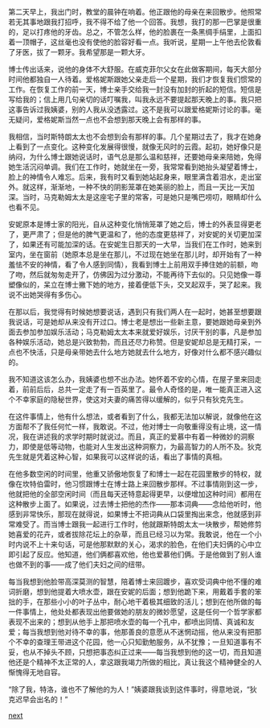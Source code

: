 
第二天早上，我出门时，教堂的晨钟在响着。他正跟他的母亲在来回散步。他照常若无其事地跟我打招呼，我不得不给了他一个回答。我想，我打的那一巴掌是很重的，足以打疼他的牙齿。总之，不管怎么样，他的脸裹在一条黑绸手绢里，上面扣着一顶帽子，这丝毫也没有使他的脸容好看一点。我听说，星期一上午他去伦敦看了牙医，拔了一颗牙。我希望那是一颗大牙。

博士传出话来，说他的身体不大舒服。在威克菲尔父女在此做客期间，每天大部分时间他都独自一人待着。爱格妮斯跟她父亲走后一个星期，我们才恢复我们惯常的工作。在恢复工作的前一天，博士亲手交给我一封没有加封的折起的短信。短信是写给我的；信上用几句亲切的话叮嘱我，叫我永远不要提起那天晚上的事。我只把这事告诉过我姨婆，别的人我从没透露过。这不是我可以跟爱格妮斯讨论的事。毫无疑问，爱格妮斯当然一点也不会想到那天晚上会有那样的事。

我相信，当时斯特朗太太也不会想到会有那样的事。几个星期过去了，我才在她身上看到了一点变化。这种变化发展得很慢，就像无风时的云霞。起初，她好像只是纳闷，为什么博士跟她说话时，语气总是那么温和慈祥，还要她母亲来陪她，免得她生活沉闷单调。我们在工作时，她就坐在一旁，我常常看到她抬头凝望着博士，脸上的神情令人难忘。后来，我有时又看到她站起身来，眼里满含着泪水，走出室外。就这样，渐渐地，一种不快的阴影笼罩在她美丽的脸上，而且一天比一天加深。当时，马克勒姆太太是这座宅子里的常客，可是她只是嘴巴唠叨，眼睛却什么也看不见。

安妮原本是博士家的阳光，自从这种变化悄悄笼罩了她之后，博士的外表显得更老了，更严肃了；但是他的脾气更温和了，他的态度更慈祥了，对安妮的关切更加深了，如果还有可能加深的话。在安妮生日那天的一大早，当我们在工作时，她来到室内，坐在窗前（她原本总是坐在那儿，不过现在她坐在那儿时，却开始有了一种羞怯不安的神情，看了令人感到同情），我看到博士上前用双手捧住她的前额，吻了吻，然后就匆匆走开了，仿佛因为过分激动，不能再待下去似的。只见她像一尊塑像似的，呆立在博士撇下她的地方，接着便低下头，交叉起双手，哭了起来。我说不出她哭得有多伤心。

在那以后，我觉得有时候她想要说话，遇到只有我们两人在一起时，她甚至想要跟我说话，可是她却从来没有开过口。博士老是想出一些新主意，要她跟她母亲到外面去参加参加娱乐活动；马克勒姆太太本来就爱好娱乐，讨厌干别的事，凡是参加各种娱乐活动，她总是兴致勃勃，而且还尽力称赞。但是安妮却总是无精打采，一点也不快活，只是母亲带她去什么地方她就去什么地方，好像对什么都不感兴趣似的。

我不知道这该怎么办，我姨婆也想不出办法。她怀着不安的心情，在屋子里来回走着，前前后后，总共一定走了有一百英里了。最令人奇怪的是，唯一能真正进入这个不幸家庭的隐秘世界，使这对夫妻的痛苦得以缓解的，似乎只有狄克先生。

在这件事情上，他有什么想法，或者看到了什么，我都无法加以解说，就像他在这方面帮不了我任何忙一样，我敢说。不过，他对博士一向敬重得没有止境，这一情况，我在讲述我的求学时期时就说过。而且，真正的爱慕中有着一种微妙的洞察力，即使是低等动物，也能对人生发出这种洞察力，为最高智力的人所不及。狄克先生就是凭着这种心智，如果我可以这样说的话，看出了事情的真相。

在他多数空闲的时间里，他重又骄傲地恢复了和博士一起在花园里散步的特权，就像在坎特伯雷时，他习惯跟博士在博士路上来回散步那样。不过事情刚到这一步，他就把他的全部空闲时间（而且每天还特意起得更早，以便增加这种时间）都用在这种散步上面了。如果说，过去博士把他的杰作——那本词典——念给他听时，他感到非常快乐，那现在就得说，如果博士不把词典从口袋里掏出来念，他就感到非常难受了。而当博士跟我一起进行工作时，他就跟斯特朗太太一块散步，帮她修剪她喜爱的花卉，或者拔除花坛上的杂草，而且已经习以为常。我敢说，他在一个小时内说不上十来句话，可是他那默默的关心，渴求的脸色，在他们夫妇俩的心中立即引起了反应。他知道，他们俩都喜欢他，他也爱慕他们俩。于是他做到了别人谁也做不到的事——成了他们夫妇之间的纽带。

每当我想到他脸带高深莫测的智慧，陪着博士来回踱步，喜欢受词典中他不懂的难词折磨，想到他提着大喷水壶，跟在安妮的后面；想到他跪下来，用戴着手套的笨拙的手，在那些小小的叶子丛中，耐心地干着极其细致的活儿；想到在他所做的每一件事情上，他处处都表现出他要做她的朋友的微妙愿望，这是任何一个哲学家都表现不出来的；想到从他手上那把喷水壶的每一个孔中，都喷出同情、真诚和友爱；每当我想到他对待不幸的事，他那善良的意愿从不迷惘动摇，他从来没有把那个不幸的查理王带进这个花园，他一心只知勤勉服务，从不犹豫；一旦知道事有不妥，也从不掉头不顾，只想把事态纠正过来——每当我想到他的这一切，而且知道他还是个精神不太正常的人，拿这跟我竭力所做的相比，真让我这个精神健全的人惭愧得无地自容。

“除了我，特洛，谁也不了解他的为人！”姨婆跟我谈到这件事时，得意地说，“狄克迟早会出名的！”

[next](page551)